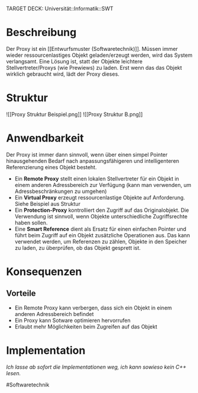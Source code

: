TARGET DECK: Universität::Informatik::SWT

# Beschreibung
Der Proxy ist ein [[Entwurfsmuster (Softwaretechnik)]]. 
Müssen immer wieder ressourcenlastiges Objekt geladen/erzeugt werden, wird das System verlangsamt.
Eine Lösung ist, statt der Objekte leichtere Stellvertreter/Proxys (wie Prewiews) zu laden. Erst wenn das das Objekt wirklich gebraucht wird, lädt der Proxy dieses.

# Struktur
![[Proxy Struktur Beispiel.png]]
![[Proxy Struktur B.png]]

# Anwendbarkeit
Der Proxy ist immer dann sinnvoll, wenn über einen simpel Pointer hinausgehenden Bedarf nach anpassungsfähigeren und intelligenteren Referenzierung eines Objekt besteht.
- Ein **Remote Proxy** stellt einen lokalen Stellvertreter für ein Objekt in einem anderen Adressbereich zur Verfügung (kann man verwenden, um Adressbeschränkungen zu umgehen)
- Ein **Virtual Proxy** erzeugt ressourcenlastige Objekte auf Anforderung. Siehe Beispiel aus Struktur
- Ein **Protection-Proxy** kontrolliert den Zugriff auf das Originalobjekt. Die Verwendung ist sinnvoll, wenn Objekte unterschiedliche Zugriffsrechte haben sollen.
- Eine **Smart Reference** dient als Ersatz für einen einfachen Pointer und führt beim Zugriff auf ein Objekt zusätzliche Operationen aus. 
Das kann verwendet werden, um Referenzen zu zählen, Objekte in den Speicher zu laden, zu überprüfen, ob das Objekt gesprett ist.

# Konsequenzen
## Vorteile
- Ein Remote Proxy kann verbergen, dass sich ein Objekt in einem anderen Adressbereich befindet
- Ein Proxy kann Sotware optimieren hervorrufen
- Erlaubt mehr Möglichkeiten beim Zugreifen auf das Objekt


# Implementation
*Ich lasse ab sofort die Implementationen weg, ich kann sowieso kein C++ lesen.*


#Softwaretechnik 


